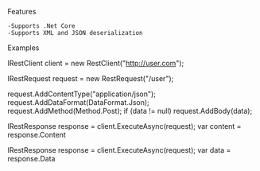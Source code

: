 Features

	-Supports .Net Core
	-Supports XML and JSON deserialization

Examples

IRestClient client = new RestClient("http://user.com");

IRestRequest request = new RestRequest("/user");

request.AddContentType("application/json");
request.AddDataFormat(DataFormat.Json);
request.AddMethod(Method.Post);
if (data != null)
 request.AddBody(data);
 
IRestResponse response = client.ExecuteAsync(request);
var content = response.Content 
 
IRestResponse<User> response = client.ExecuteAsync<User>(request);
var data = response.Data
